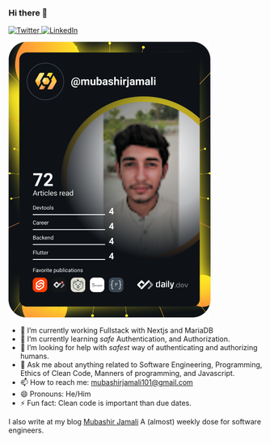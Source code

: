### Hi there 👋

<div align="left">
  <a href="https://twitter.com/der_mubashir">
    <img
      src="https://img.shields.io/twitter/follow/der_mubashir?label=Twitter&logo=twitter&style=flat-square&color=1da1f2&logoColor=ffffff"
      alt="Twitter"
    />
  </a>
  <a href="https://linkedin.com/in/mubashirjamali">
    <img
      src="https://img.shields.io/static/v1?logo=linkedin&style=flat-square&color=0072b1&label=LinkedIn&message=%E2%98%86"
      alt="LinkedIn"
    />
  </a>

  <a href="https://app.daily.dev/DailyDevTips"><img src="https://github.com/mubashirjamali101/mubashirjamali101/blob/main/devcard.svg" width="400" alt="Mubashir Jamali's Dev Card"/></a>
</div>

- 🔭 I’m currently working Fullstack with Nextjs and MariaDB
- 🌱 I’m currently learning _safe_ Authentication, and Authorization.
- 🤔 I’m looking for help with _safest_ way of authenticating and authorizing humans.
- 💬 Ask me about anything related to Software Engineering, Programming, Ethics of Clean Code, Manners of programming, and Javascript.
- 📫 How to reach me: mubashirjamali101@gmail.com
- 😄 Pronouns: He/Him
- ⚡ Fun fact: Clean code is important than due dates.

I also write at my blog [Mubashir Jamali](https://mubashirjamali.glitch.me)
A (almost) weekly dose for software engineers.
